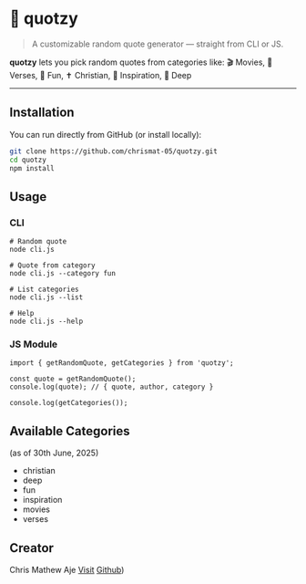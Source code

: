 # 🎲 quotzy

> A customizable random quote generator — straight from CLI or JS.

**quotzy** lets you pick random quotes from categories like:
🎬 Movies, 📖 Verses, 🤪 Fun, ✝️ Christian, 🌟 Inspiration, 🧠 Deep

---

## Installation

You can run directly from GitHub (or install locally):

```bash
git clone https://github.com/chrismat-05/quotzy.git
cd quotzy
npm install
```

## Usage
### CLI
```
# Random quote
node cli.js

# Quote from category
node cli.js --category fun

# List categories
node cli.js --list

# Help
node cli.js --help
```

### JS Module
```
import { getRandomQuote, getCategories } from 'quotzy';

const quote = getRandomQuote();
console.log(quote); // { quote, author, category }

console.log(getCategories());
```

## Available Categories
(as of 30th June, 2025)
- christian
- deep
- fun
- inspiration
- movies
- verses

## Creator
Chris Mathew Aje
[Visit](https://thecma.xyz/)
[Github](https://github.com/chrismat-05))